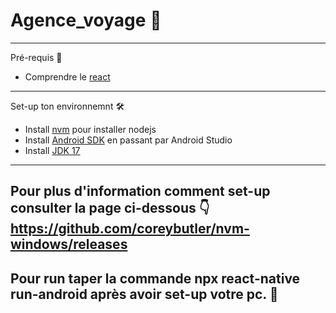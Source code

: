 # Agence_voyage 🧳
---
Pré-requis 🔧
- Comprendre le [react](https://fr.wikipedia.org/wiki/Apprentissage_profond)
---
Set-up ton environnemnt 🛠️
- Install [nvm](https://github.com/coreybutler/nvm-windows/releases) pour installer nodejs
- Install [Android SDK](https://developer.android.com/studio) en passant par Android Studio
- Install [JDK 17](https://www.oracle.com/java/technologies/javase/jdk17-archive-downloads.html)
---
Pour plus d'information comment set-up consulter la page ci-dessous 👇 
https://github.com/coreybutler/nvm-windows/releases
---
Pour run taper la commande npx react-native run-android après avoir set-up votre pc. 🦍
---
